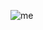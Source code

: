 ![me](https://user-images.githubusercontent.com/98388425/151003989-8466b931-1971-4877-b22b-0b4401d7c43f.png)

